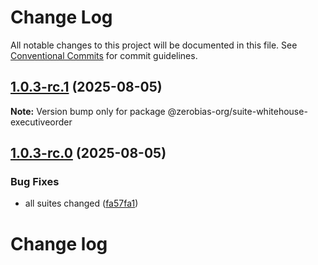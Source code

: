 # Change Log

All notable changes to this project will be documented in this file.
See [Conventional Commits](https://conventionalcommits.org) for commit guidelines.

## [1.0.3-rc.1](https://github.com/zerobias-org/suite/compare/@zerobias-org/suite-whitehouse-executiveorder@1.0.3-rc.0...@zerobias-org/suite-whitehouse-executiveorder@1.0.3-rc.1) (2025-08-05)

**Note:** Version bump only for package @zerobias-org/suite-whitehouse-executiveorder





## [1.0.3-rc.0](https://github.com/zerobias-org/suite/compare/@zerobias-org/suite-whitehouse-executiveorder@1.0.2...@zerobias-org/suite-whitehouse-executiveorder@1.0.3-rc.0) (2025-08-05)


### Bug Fixes

* all suites changed ([fa57fa1](https://github.com/zerobias-org/suite/commit/fa57fa1af7628003297df46b2d7740fe95bd2666))





# Change log
